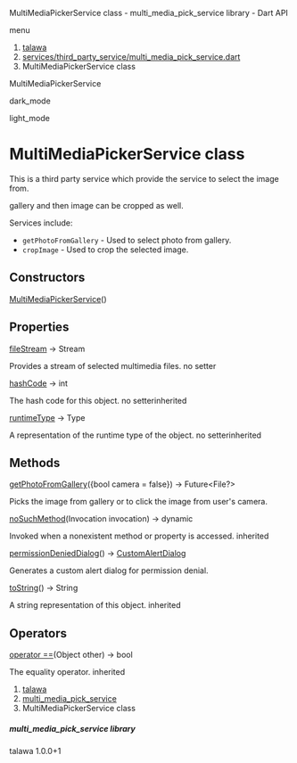 




MultiMediaPickerService class - multi\_media\_pick\_service library - Dart API







menu

1. [talawa](../index.html)
2. [services/third\_party\_service/multi\_media\_pick\_service.dart](../services_third_party_service_multi_media_pick_service/services_third_party_service_multi_media_pick_service-library.html)
3. MultiMediaPickerService class

MultiMediaPickerService


dark\_mode

light\_mode




# MultiMediaPickerService class


This is a third party service which provide the service to select the image from.

gallery and then image can be cropped as well.

Services include:

* `getPhotoFromGallery` - Used to select photo from gallery.
* `cropImage` - Used to crop the selected image.

## Constructors

[MultiMediaPickerService](../services_third_party_service_multi_media_pick_service/MultiMediaPickerService/MultiMediaPickerService.html)()




## Properties

[fileStream](../services_third_party_service_multi_media_pick_service/MultiMediaPickerService/fileStream.html)
→ Stream

Provides a stream of selected multimedia files.
no setter

[hashCode](../services_third_party_service_multi_media_pick_service/MultiMediaPickerService/hashCode.html)
→ int

The hash code for this object.
no setterinherited

[runtimeType](../services_third_party_service_multi_media_pick_service/MultiMediaPickerService/runtimeType.html)
→ Type

A representation of the runtime type of the object.
no setterinherited



## Methods

[getPhotoFromGallery](../services_third_party_service_multi_media_pick_service/MultiMediaPickerService/getPhotoFromGallery.html)({bool camera = false})
→ Future<File?>


Picks the image from gallery or to click the image from user's camera.

[noSuchMethod](../services_third_party_service_multi_media_pick_service/MultiMediaPickerService/noSuchMethod.html)(Invocation invocation)
→ dynamic


Invoked when a nonexistent method or property is accessed.
inherited

[permissionDeniedDialog](../services_third_party_service_multi_media_pick_service/MultiMediaPickerService/permissionDeniedDialog.html)()
→ [CustomAlertDialog](../widgets_custom_alert_dialog/CustomAlertDialog-class.html)


Generates a custom alert dialog for permission denial.

[toString](../services_third_party_service_multi_media_pick_service/MultiMediaPickerService/toString.html)()
→ String


A string representation of this object.
inherited



## Operators

[operator ==](../services_third_party_service_multi_media_pick_service/MultiMediaPickerService/operator_equals.html)(Object other)
→ bool


The equality operator.
inherited



 


1. [talawa](../index.html)
2. [multi\_media\_pick\_service](../services_third_party_service_multi_media_pick_service/services_third_party_service_multi_media_pick_service-library.html)
3. MultiMediaPickerService class

##### multi\_media\_pick\_service library





talawa
1.0.0+1






